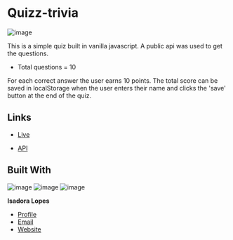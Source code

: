 # Quizz-trivia

![image](https://user-images.githubusercontent.com/80006401/134565499-8adc7ff8-1c70-4e9d-bb23-3ffbedff78b6.png)

This is a simple quiz built in vanilla javascript. A public api was used to get the questions.

- Total questions = 10

For each correct answer the user earns 10 points. The total score can be saved in 
localStorage when the user enters their name and clicks the 'save' button at the end of the quiz.

## Links

- [Live](https://quiz-trivia-test.netlify.app/)

- [API](https://opentdb.com/api_config.php)


## Built With

![image](https://img.shields.io/badge/HTML-239120?style=for-the-badge&logo=html5&logoColor=white)
![image](https://img.shields.io/badge/CSS-239120?&style=for-the-badge&logo=css3&logoColor=white)
![image](https://img.shields.io/badge/JavaScript-323330?style=for-the-badge&logo=javascript&logoColor=F7DF1E)

**Isadora Lopes**

- [Profile](https://github.com/Isadora96)
- [Email](mailto:isadora.c.lopes@gmail.com)
- [Website](https://isadora96.github.io/portfolio-dev-isa/)

